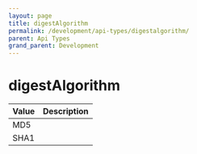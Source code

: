 ```yaml
---
layout: page
title: digestAlgorithm
permalink: /development/api-types/digestalgorithm/
parent: Api Types
grand_parent: Development
---
```




# digestAlgorithm 


| Value | Description |
|-------|-------------|
| MD5   |             |
| SHA1  |             |

